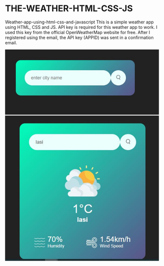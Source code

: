 # THE-WEATHER-HTML-CSS-JS
Weather-app-using-html-css-and-javascript
This is a simple weather app using HTML, CSS and JS. API key is required for this weather app to work.
I used this key from the official OpenWeatherMap website for free. After I registered using the email, the API key (APPID) was sent in a confirmation email.


![banner](Capture0.JPG)
![banner](Capture1.JPG)
